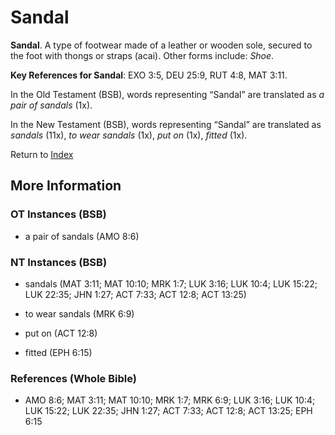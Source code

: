 # Sandal
**Sandal**. 
A type of footwear made of a leather or wooden sole, secured to the foot with thongs or straps (acai). 
Other forms include: 
*Shoe*. 


**Key References for Sandal**: 
EXO 3:5, DEU 25:9, RUT 4:8, MAT 3:11. 


In the Old Testament (BSB), words representing “Sandal” are translated as 
*a pair of sandals* (1x). 


In the New Testament (BSB), words representing “Sandal” are translated as 
*sandals* (11x), *to wear sandals* (1x), *put on* (1x), *fitted* (1x). 


Return to [Index](00-Index.md)

## More Information

### OT Instances (BSB)

* a pair of sandals (AMO 8:6)



### NT Instances (BSB)

* sandals (MAT 3:11; MAT 10:10; MRK 1:7; LUK 3:16; LUK 10:4; LUK 15:22; LUK 22:35; JHN 1:27; ACT 7:33; ACT 12:8; ACT 13:25)

* to wear sandals (MRK 6:9)

* put on (ACT 12:8)

* fitted (EPH 6:15)



### References (Whole Bible)

* AMO 8:6; MAT 3:11; MAT 10:10; MRK 1:7; MRK 6:9; LUK 3:16; LUK 10:4; LUK 15:22; LUK 22:35; JHN 1:27; ACT 7:33; ACT 12:8; ACT 13:25; EPH 6:15



